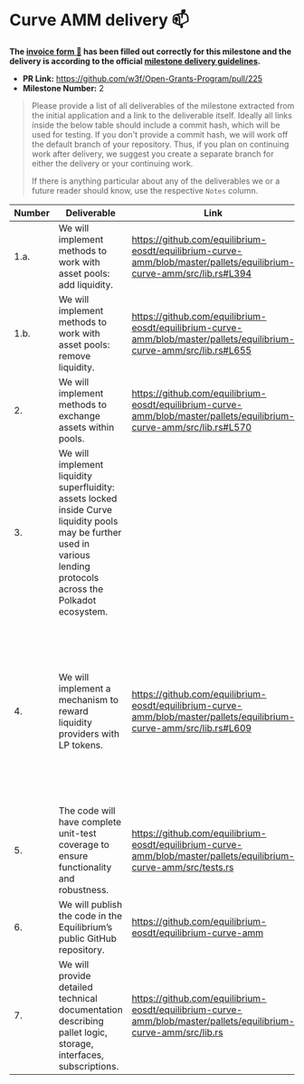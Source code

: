 # Curve AMM delivery :mailbox:

**The [invoice form :pencil:](https://forms.gle/8Wx7nxtq8fKrsuEz8) has been filled out correctly for this milestone and the delivery is according to the official [milestone delivery guidelines](https://github.com/w3f/General-Grants-Program/blob/master/grants/milestone-deliverables-guidelines.md).**  

* **PR Link:** https://github.com/w3f/Open-Grants-Program/pull/225
* **Milestone Number:** 2

> Please provide a list of all deliverables of the milestone extracted from the initial application and a link to the deliverable itself. Ideally all links inside the below table should include a commit hash, which will be used for testing. If you don't provide a commit hash, we will work off the default branch of your repository. Thus, if you plan on continuing work after delivery, we suggest you create a separate branch for either the delivery or your continuing work. 
> 
> If there is anything particular about any of the deliverables we or a future reader should know, use the respective `Notes` column.

| Number | Deliverable | Link | Notes |
| ------------- | ------------- | ------------- |------------- |
| 1.a. | We will implement methods to work with asset pools: add liquidity.  | https://github.com/equilibrium-eosdt/equilibrium-curve-amm/blob/master/pallets/equilibrium-curve-amm/src/lib.rs#L394 |  |
| 1.b. | We will implement methods to work with asset pools: remove liquidity.  | https://github.com/equilibrium-eosdt/equilibrium-curve-amm/blob/master/pallets/equilibrium-curve-amm/src/lib.rs#L655 |  |
| 2. | We will implement methods to exchange assets within pools. | https://github.com/equilibrium-eosdt/equilibrium-curve-amm/blob/master/pallets/equilibrium-curve-amm/src/lib.rs#L570 |  |
| 3. | We will implement liquidity superfluidity: assets locked inside Curve liquidity pools may be further used in various lending protocols across the Polkadot ecosystem. |  | Any runtime that successfully integrated Equilibrium Curve Amm Pallet is able to generate LP tokens using underlying asset implementation. |
| 4. | We will implement a mechanism to reward liquidity providers with LP tokens.  | https://github.com/equilibrium-eosdt/equilibrium-curve-amm/blob/master/pallets/equilibrium-curve-amm/src/lib.rs#L609 | LP tokens represent balances supplied to the protocol. Users earn interest from exchange fees through the LP token's exchange rate appreciation when LP tokens increases in value relative to underlying assets. |
| 5. | The code will have complete unit-test coverage to ensure functionality and robustness. | https://github.com/equilibrium-eosdt/equilibrium-curve-amm/blob/master/pallets/equilibrium-curve-amm/src/tests.rs |  |
| 6. | We will publish the code in the Equilibrium’s public GitHub repository. | https://github.com/equilibrium-eosdt/equilibrium-curve-amm |  |
| 7. | We will provide detailed technical documentation describing pallet logic, storage, interfaces, subscriptions. | https://github.com/equilibrium-eosdt/equilibrium-curve-amm/blob/master/pallets/equilibrium-curve-amm/src/lib.rs | See rustocs and comments throughout entire file. |
